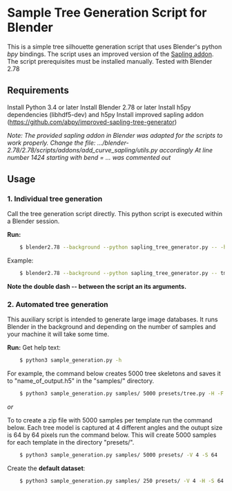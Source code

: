 # Sample Tree Generation Script for Blender

This is a simple tree silhouette generation script that uses Blender's python *bpy* bindings.
The script uses an improved version of the [Sapling addon](https://github.com/abpy/improved-sapling-tree-generator).
The script prerequisites must be installed manually.
Tested with Blender 2.78

## Requirements
Install Python 3.4 or later
Install Blender 2.78 or later
Install h5py dependencies (libhdf5-dev) and h5py
Install improved sapling addon (https://github.com/abpy/improved-sapling-tree-generator)

*Note: The provided sapling addon in Blender was adapted for the scripts to work properly.
Change the file: .../blender-2.78/2.78/scripts/addons/add_curve_sapling/utils.py accordingly
At line number 1424 starting with bend = ... was commented out*

## Usage

### 1. Individual tree generation
Call the tree generation script directly.
This python script is executed within a Blender session.

**Run:**
```bash
    $ blender2.78 --background --python sapling_tree_generator.py -- -h
```
Example:
```bash
    $ blender2.78 --background --python sapling_tree_generator.py -- tmp/ presets/tree.py -o -n 5 -size 128
```
**Note the double dash -- between the script an its arguments.**

### 2. Automated tree generation
This auxiliary script is intended to generate large image databases.
It runs Blender in the background and depending on the number of samples and your machine it will take some time.

**Run:**
Get help text:
```bash
    $ python3 sample_generation.py -h
```

For example, the command below creates 5000 tree skeletons and saves it to "name_of_output.h5" in the "samples/" directory.
```bash
    $ python3 sample_generation.py samples/ 5000 presets/tree.py -H -F "name_of_output"
```

*or*

To to create a zip file with 5000 samples per template run the command below.
Each tree model is captured at 4 different angles and the outupt size is 64 by 64 pixels run the command below.
This will create 5000 samples for each template in the directory "presets/".

```bash
    $ python3 sample_generation.py samples/ 5000 presets/ -V 4 -S 64
```

Create the **default dataset**:
```bash
    $ python3 sample_generation.py samples/ 250 presets/ -V 4 -H -S 64 -F tree_skel_all_15k_250_4v_64x64
```
